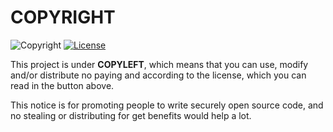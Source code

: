  # COPYRIGHT #
 ![Copyright](https://img.shields.io/badge/Copyleft-MagicStar7213-blue?style=flat)
 [![License](https://img.shields.io/github/license/MagicStar7213/Basic-Matics?style=flat)](https://github.com/MagicStar7213/Basic-Matics/blob/main/LICENSE.md)
 
 This project is under **COPYLEFT**, which means that you can use, modify and/or distribute no paying and according to the license, which you can read in the button above.
 
 This notice is for promoting people to write securely open source code, and no stealing or distributing for get benefits would help a lot.
